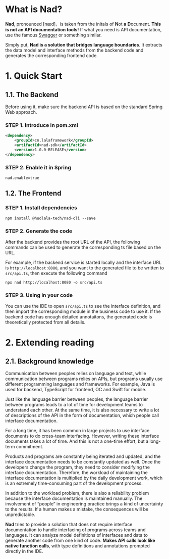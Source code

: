 # What is Nad?

**Nad**, pronounced [næd]，is taken from the initals of **N**ot **a** **D**ocument.
**This is not an API documentation tools!**
If what you need is API documentation, use the famous [Swagger](https://swagger.io/) or something similar.

Simply put, **Nad is a solution that bridges language boundaries**.
It extracts the data model and interface methods from the backend code and generates the corresponding frontend code.

# 1. Quick Start

## 1.1. The Backend

Before using it, make sure the backend API is based on the standard Spring Web approach.

### STEP 1. Introduce in pom.xml

```pom.xml
<dependency>
	<groupId>cn.lalaframework</groupId>
	<artifactId>nad-sdk</artifactId>
	<version>1.0.0-RELEASE</version>
</dependency>
```

### STEP 2. Enable it in Spring

```application.properties
nad.enable=true
```

## 1.2. The Frontend

### STEP 1. Install dependencies

```shell
npm install @huolala-tech/nad-cli --save
```

### STEP 2. Generate the code

After the backend provides the root URL of the API,
the following commands can be used to generate the corresponding ts file based on the URL.

For example, if the backend service is started locally and the interface URL is `http://localhost:8080`,
and you want to the generated file to be written to `src/api.ts`, then execute the following command

```shell
npx nad http://localhost:8080 -o src/api.ts
```

### STEP 3. Using in your code

You can use the IDE to open `src/api.ts` to see the interface definition,
and then import the corresponding module in the business code to use it.
If the backend code has enough detailed annotaitons, the generated code is theoretically protected from all details.

# 2. Extending reading

## 2.1. Background knowledge

Communication between peoples relies on language and text, while communication between programs relies on APIs, but programs usually use different programming languages and frameworks. For example, Java is used for backend, TypeScript for frontend, OC and Swift for mobile.

Just like the language barrier between peoples, the language barrier between programs leads to a lot of time for development teams to understand each other. At the same time, it is also necessary to write a lot of descriptions of the API in the form of documentation, which people call interface documentation.

For a long time, it has been common in large projects to use interface documents to do cross-team interfacing. However, writing these interface documents takes a lot of time. And this is not a one-time effort, but a long-term commitment.

Products and programs are constantly being iterated and updated, and the interface documentation needs to be constantly updated as well. Once the developers change the program, they need to consider modifying the interface documentation. Therefore, the workload of maintaining the interface documentation is multiplied by the daily development work, which is an extremely time-consuming part of the development process.

In addition to the workload problem, there is also a reliability problem because the interface documentation is maintained manually. The involvement of “people” in engineering practice brings a kind of uncertainty to the results. If a human makes a mistake, the consequences will be unpredictable.

**Nad** tries to provide a solution that does not require interface documentation to handle interfacing of programs across teams and languages.
It can analyze model definitions of interfaces and data to generate another code from one kind of code.
**Makes API calls look like native function calls**, with type definitions and annotations prompted directly in the IDE.
